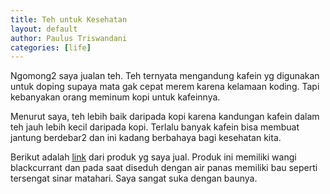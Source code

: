 ```yaml
---
title: Teh untuk Kesehatan
layout: default
author: Paulus Triswandani
categories: [life]
---
```


Ngomong2 saya jualan teh. Teh ternyata mengandung kafein yg digunakan untuk doping supaya mata gak cepat merem karena kelamaan koding. Tapi kebanyakan orang meminum kopi untuk kafeinnya.

Menurut saya, teh lebih baik daripada kopi karena kandungan kafein dalam teh jauh lebih kecil daripada kopi. Terlalu banyak kafein bisa membuat jantung berdebar2 dan ini kadang berbahaya bagi kesehatan kita.

Berikut adalah [link](https://www.tokopedia.com/paulushobbyshop/teh-dilmah-blackcurrant-isi-20) dari produk yg saya jual. Produk ini memiliki wangi blackcurrant dan pada saat diseduh dengan air panas memiliki bau seperti tersengat sinar matahari. Saya sangat suka dengan baunya.
